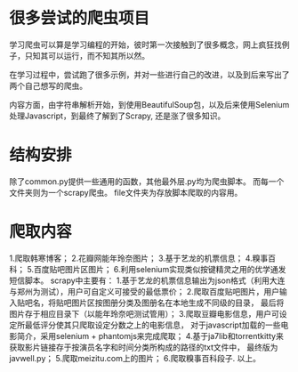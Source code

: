 # 很多尝试的爬虫项目

学习爬虫可以算是学习编程的开始，彼时第一次接触到了很多概念，网上疯狂找例子，只知其可以运行，而不知其所以然。

在学习过程中，尝试跑了很多示例，并对一些进行自己的改进，以及到后来写出了两个自己想写的爬虫。

内容方面，由字符串解析开始，到使用BeautifulSoup包，以及后来使用Selenium处理Javascript，到最终了解到了Scrapy,
还是涨了很多知识。

# 结构安排
除了common.py提供一些通用的函数，其他最外层.py均为爬虫脚本。
而每一个文件夹则为一个scrapy爬虫。
file文件夹为存放脚本爬取的内容用。

# 爬取内容

1.爬取韩寒博客；
2.花瓣网能年玲奈图片；
3.基于艺龙的机票信息；
4.糗事百科；
5.百度贴吧图片区图片；
6.利用selenium实现类似按键精灵之用的优学通发短信脚本。
scrapy中主要有：
1.基于艺龙的机票信息输出为json格式（利用大连与郑州为测试），用户可自定义可接受的最低票价；
2.爬取百度贴吧图片，用户输入贴吧名，将贴吧图片区按图册分类及图册名在本地生成不同级的目录，
  最后将图片存于相应目录下（以能年玲奈吧测试管用）；
3.爬取豆瓣电影信息，用户可设定所最低评分使其只爬取设定分数之上的电影信息，
  对于javascript加载的一些电影简介，采用selenium + phantomjs来完成爬取；
4.基于ja7lib和torrentkitty来获取影片链接存于按演员名字和时间分类所构成的路径的txt文件中，
  最终版为javwell.py；
5.爬取meizitu.com上的图片；
6.爬取糗事百科段子.
以上。
